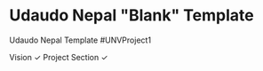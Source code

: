 # Udaudo Nepal "Blank" Template
Udaudo Nepal Template #UNVProject1




Vision  ✓
Project Section  ✓
